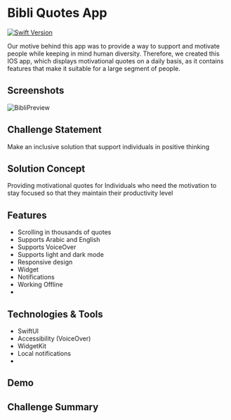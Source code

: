 
# Bibli Quotes App

[![Swift Version](https://img.shields.io/badge/Swift-5-orange)]()

Our motive behind this app was to provide a way to support and motivate people while keeping in mind human diversity.
Therefore, we created this IOS app, which displays motivational quotes on a daily basis, as it contains features that make it suitable for a large segment of people.
## Screenshots

![BibliPreview](https://user-images.githubusercontent.com/73789363/212310755-1a012eb6-649b-4c94-992e-8860cb869017.png)

## Challenge Statement
Make an inclusive solution that support individuals in positive thinking

## Solution Concept
Providing motivational quotes for Individuals who need the motivation to stay focused so that they maintain their productivity level

## Features
- Scrolling in thousands of quotes
- Supports Arabic and English
- Supports VoiceOver
- Supports light and dark mode
- Responsive design
- Widget
- Notifications
- Working Offline
- 
## Technologies & Tools
- SwiftUI 
- Accessibility (VoiceOver)
- WidgetKit
- Local notifications
- 
## Demo

## Challenge Summary
